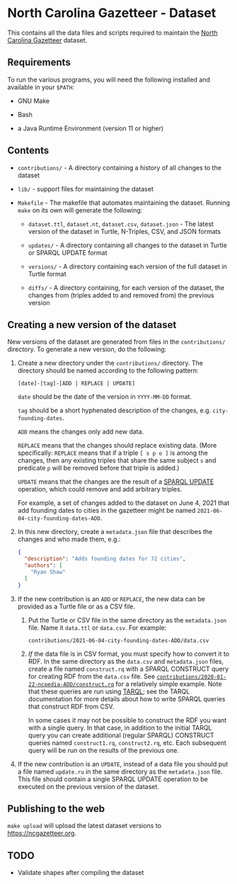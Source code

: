 # North Carolina Gazetteer - Dataset

This contains all the data files and scripts required to maintain the
[North Carolina Gazetteer](https://ncgazetteer.org) dataset.


## Requirements

To run the various programs, you will need the following installed and
available in your `$PATH`:

  * GNU Make
  
  * Bash

  * a Java Runtime Environment (version 11 or higher)


## Contents

* `contributions/` - A directory containing a history of all changes
  to the dataset

* `lib/` - support files for maintaining the dataset

* `Makefile` - The makefile that automates maintaining the
  dataset. Running `make` on its own will generate the following:

  - `dataset.ttl`, `dataset.nt`, `dataset.csv`, `dataset.json` - The
    latest version of the dataset in Turtle, N-Triples, CSV, and JSON
    formats

  - `updates/` - A directory containing all changes to the dataset in
    Turtle or SPARQL UPDATE format

  - `versions/` - A directory containing each version of the full
    dataset in Turtle format

  - `diffs/` - A directory containing, for each version of the
    dataset, the changes from (triples added to and removed from) the
    previous version


## Creating a new version of the dataset

New versions of the dataset are generated from files in the
`contributions/` directory. To generate a new version, do the
following:

1. Create a new directory under the `contributions/` directory. The
   directory should be named according to the following pattern:

    `[date]-[tag]-[ADD | REPLACE | UPDATE]`
    
    `date` should be the date of the version in `YYYY-MM-DD` format.
    
    `tag` should be a short hyphenated description of the changes,
    e.g. `city-founding-dates`.
    
    `ADD` means the changes only add new data. 
    
    `REPLACE` means that the changes should replace existing
    data. (More specifically: `REPLACE` means that if a triple `[ s p
    o ]` is among the changes, then any existing triples that share
    the same subject `s` and predicate `p` will be removed before that
    triple is added.)
    
    `UPDATE` means that the changes are the result of a [SPARQL
    UPDATE](https://www.w3.org/TR/sparql11-update/) operation, which could remove and add arbitrary
    triples.
    
    For example, a set of changes added to the dataset on June 4, 2021
    that add founding dates to cities in the gazetteer might be named
    `2021-06-04-city-founding-dates-ADD`.

1. In this new directory, create a `metadata.json` file that describes
   the changes and who made them, e.g.:
   
   ```json
   {
     "description": "Adds founding dates for 72 cities",
     "authors": [
       "Ryan Shaw"
     ]
   }
   ```

1. If the new contribution is an `ADD` or `REPLACE`, the new data can
   be provided as a Turtle file or as a CSV file.
   
    1. Put the Turtle or CSV file in the same directory as the
       `metadata.json` file. Name it `data.ttl` or `data.csv`. For
       example:

       `contributions/2021-06-04-city-founding-dates-ADD/data.csv`
      
    1. *If* the data file is in CSV format, you must specify how to
       convert it to RDF. In the same directory as the `data.csv` and
       `metadata.json` files, create a file named `construct.rq` with a
       SPARQL CONSTRUCT query for creating RDF from the `data.csv`
       file. See [`contributions/2020-01-22-ncpedia-ADD/construct.rq`](contributions/2020-01-22-ncpedia-ADD/construct.rq)
       for a relatively simple example. Note that these queries are run
       using [TARQL](https://tarql.github.io); see the TARQL documentation for more details
       about how to write SPARQL queries that construct RDF from CSV.
   
       In some cases it may not be possible to construct the RDF you want
       with a single query. In that case, in addition to the initial TARQL
       query you can create additional (regular SPARQL) CONSTRUCT queries
       named `construct1.rq`, `construct2.rq`, etc. Each subsequent query
       will be run on the results of the previous one.

1. If the new contribution is an `UPDATE`, instead of a data file you
   should put a file named `update.ru` in the same directory as the
   `metadata.json` file. This file should contain a single SPARQL
   UPDATE operation to be executed on the previous version of the
   dataset.


## Publishing to the web

`make upload` will upload the latest dataset versions to
<https://ncgazetteer.org>.

## TODO

* Validate shapes after compiling the dataset
